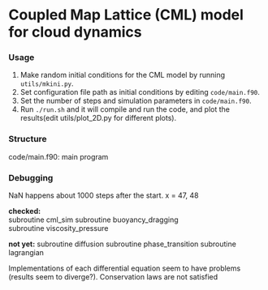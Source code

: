 # Coupled Map Lattice (CML) model for cloud dynamics

### Usage
1. Make random initial conditions for the CML model by running `utils/mkini.py`.  
2. Set configuration file path as initial conditions by editing `code/main.f90`.  
3. Set the number of steps and simulation parameters in `code/main.f90`.
3. Run `./run.sh` and it will compile and run the code, and plot the results(edit utils/plot_2D.py for different plots).  

### Structure  
code/main.f90: main program  

### Debugging  
NaN happens about 1000 steps after the start. 
x = 47, 48  

**checked:**  
subroutine cml_sim 
subroutine buoyancy_dragging  
subroutine viscosity_pressure 

**not yet:** 
subroutine diffusion 
subroutine phase_transition 
subroutine lagrangian 

Implementations of each differential equation seem to have problems (results seem to diverge?). 
Conservation laws are not satisfied
